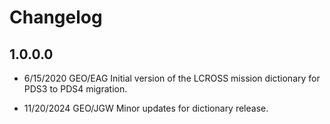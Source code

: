 # Changelog

## 1.0.0.0
- 6/15/2020 GEO/EAG Initial version of the LCROSS mission dictionary for PDS3 to PDS4 migration.

- 11/20/2024 GEO/JGW Minor updates for dictionary release.